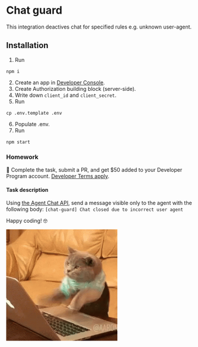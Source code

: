 # Chat guard

This integration deactives chat for specified rules e.g. unknown user-agent.

## Installation

1. Run

```
npm i
```

2. Create an app in [Developer Console](https://developers.livechat.com/console/).
3. Create Authorization building block (server-side).
4. Write down `client_id` and `client_secret`.
5. Run

```
cp .env.template .env
```

6. Populate .env.
7. Run

```
npm start
```

### Homework

💸 Complete the task, submit a PR, and get $50 added to your Developer Program account. [Developer Terms apply](https://developers.livechat.com/developer-terms).

#### Task description

Using [the Agent Chat API](https://developers.livechat.com/docs/messaging/agent-chat-api/#introduction), send a message visible only to the agent with the following body: `[chat-guard] Chat closed due to incorrect user agent`

Happy coding! 🤓

![Cat typing real fast](tenor.gif)
